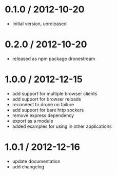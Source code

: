 0.1.0 / 2012-10-20
==================

  * Initial version, unreleased

0.2.0 / 2012-10-20
==================

  * released as npm package dronestream

1.0.0 / 2012-12-15
==================

  * add support for multiple browser clients
  * add support for browser reloads
  * reconnect to drone on failure
  * add support for bare http sockers
  * remove express dependency
  * export as a module
  * added examples for using in other applications

1.0.1 / 2012-12-16
==================

  * update documentation
  * add changelog
